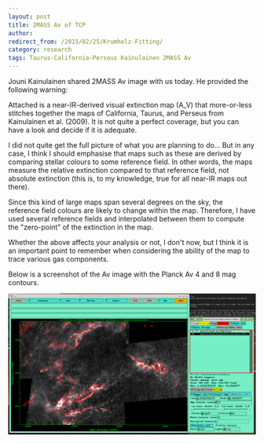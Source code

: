 ```yaml
---
layout: post
title: 2MASS Av of TCP
author:
redirect_from: /2015/02/25/Krumholz-Fitting/ 
category: research
tags: Taurus-California-Perseus Kainulainen 2MASS Av
---
```


Jouni Kainulainen shared 2MASS Av image with us today. He provided the
following warning:

Attached is a near-IR-derived visual extinction map (A_V) that more-or-less
stitches together the maps of California, Taurus, and Perseus from Kainulainen
et al. (2009). It is not quite a perfect coverage, but you can have a look and
decide if it is adequate.

I did not quite get the full picture of what you are planning to do… But in any
case, I think I should emphasise that maps such as these are derived by
comparing stellar colours to some reference field. In other words, the maps
measure the relative extinction compared to that reference field, not absolute
extinction (this is, to my knowledge, true for all near-IR maps out there).

Since this kind of large maps span several degrees on the sky, the reference
field colours are likely to change within the map. Therefore, I have used
several reference fields and interpolated between them to compute the
"zero-point" of the extinction in the map. 

Whether the above affects your analysis or not, I don't now, but I think it is
an important point to remember when considering the ability of the map to trace
various gas components.

Below is a screenshot of the Av image with the Planck Av 4 and 8 mag contours.

  ![K09 Av](/images/2015-02-25/tcp_k09_av.png)



